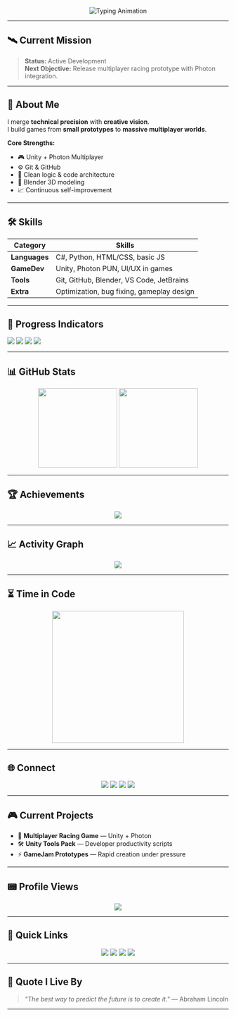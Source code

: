 <!-- PROFILE: Noctrel -->
<!-- EASTER EGG LEVEL 1: You found the first hidden note. GG! -->

<p align="center">
  <img src="https://readme-typing-svg.herokuapp.com?font=Orbitron&size=40&duration=3000&pause=1000&color=00FFD1&center=true&vCenter=true&width=1000&lines=Noctrel;Game+Developer;Logic+Architect;Unity+%26+C%23+Specialist;Always+Leveling+Up" alt="Typing Animation" />
</p>

---

## 🛰 Current Mission
> **Status:** Active Development  
> **Next Objective:** Release multiplayer racing prototype with Photon integration.

---

## 🧠 About Me
I merge **technical precision** with **creative vision**.  
I build games from **small prototypes** to **massive multiplayer worlds**.  

**Core Strengths:**
- 🎮 Unity + Photon Multiplayer
- ⚙️ Git & GitHub
- 🧩 Clean logic & code architecture
- 🎨 Blender 3D modeling
- 📈 Continuous self-improvement

---

## 🛠 Skills
| Category   | Skills |
|------------|--------|
| **Languages**  | C#, Python, HTML/CSS, basic JS |
| **GameDev**    | Unity, Photon PUN, UI/UX in games |
| **Tools**      | Git, GitHub, Blender, VS Code, JetBrains |
| **Extra**      | Optimization, bug fixing, gameplay design |

---

## 🎯 Progress Indicators
<p>
  <img src="https://img.shields.io/badge/Unity-Expert-green?style=for-the-badge&logo=unity" />
  <img src="https://img.shields.io/badge/C%23-Advanced-blue?style=for-the-badge&logo=csharp" />
  <img src="https://img.shields.io/badge/Photon-Multiplayer-yellow?style=for-the-badge" />
  <img src="https://img.shields.io/badge/Blender-Intermediate-orange?style=for-the-badge&logo=blender" />
</p>

---

## 📊 GitHub Stats
<p align="center">
  <img src="https://github-readme-stats.vercel.app/api?username=Noctrel&show_icons=true&theme=radical&count_private=true" height="180"/>
  <img src="https://github-readme-streak-stats.herokuapp.com/?user=Noctrel&theme=radical" height="180"/>
</p>

---

## 🏆 Achievements
<p align="center">
  <img src="https://github-profile-trophy.vercel.app/?username=Noctrel&theme=radical&no-frame=true&margin-w=5&row=1&column=6" />
</p>

---

## 📈 Activity Graph
<p align="center">
  <img src="https://github-readme-activity-graph.vercel.app/graph?username=Noctrel&theme=react-dark&hide_border=true&area=true" />
</p>

---

## ⏳ Time in Code
<p align="center">
  <a href="https://wakatime.com/@Noctrel">
    <img src="https://github-readme-stats.vercel.app/api/wakatime?username=Noctrel&layout=compact&theme=radical" height="300"/>
  </a>
</p>

---

## 🌐 Connect
<p align="center">
  <a href="https://github.com/Noctrel"><img src="https://img.shields.io/badge/GitHub-Noctrel-181717?style=for-the-badge&logo=github"></a>
  <a href="https://wakatime.com/@Noctrel"><img src="https://img.shields.io/badge/WakaTime-Tracking-blue?style=for-the-badge&logo=wakatime"></a>
  <a href="https://www.linkedin.com"><img src="https://img.shields.io/badge/LinkedIn-Connect-blue?style=for-the-badge&logo=linkedin"></a>
  <a href="https://discord.com"><img src="https://img.shields.io/badge/Discord-Join-purple?style=for-the-badge&logo=discord"></a>
</p>

---

## 🎮 Current Projects
- 🚗 **Multiplayer Racing Game** — Unity + Photon
- 🛠 **Unity Tools Pack** — Developer productivity scripts
- ⚡ **GameJam Prototypes** — Rapid creation under pressure

---

## 📟 Profile Views
<p align="center">
  <img src="https://komarev.com/ghpvc/?username=Noctrel&color=00FFD1&style=for-the-badge">
</p>

---

## 📌 Quick Links
<p align="center">
  <a href="#🧠-about-me"><img src="https://img.shields.io/badge/About%20Me-Read-brightgreen?style=for-the-badge"></a>
  <a href="#🛠-skills"><img src="https://img.shields.io/badge/Skills-Check-blue?style=for-the-badge"></a>
  <a href="#🎮-current-projects"><img src="https://img.shields.io/badge/Projects-View-yellow?style=for-the-badge"></a>
  <a href="#📊-github-stats"><img src="https://img.shields.io/badge/Stats-See-orange?style=for-the-badge"></a>
</p>

---

## 💬 Quote I Live By
> *"The best way to predict the future is to create it."* — Abraham Lincoln

---

<!-- EASTER EGG LEVEL 2: Try clicking some links you wouldn’t expect -->
<!-- EASTER EGG LEVEL 3: There's a hidden zero-width space in one emoji. Can you find it? -->
